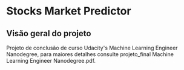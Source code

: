 # Stocks Market Predictor

## Visão geral do projeto
Projeto de conclusão de curso Udacity's Machine Learning Engineer Nanodegree, para maiores detalhes consulte projeto_final Machine Learning Engineer Nanodegree.pdf.
